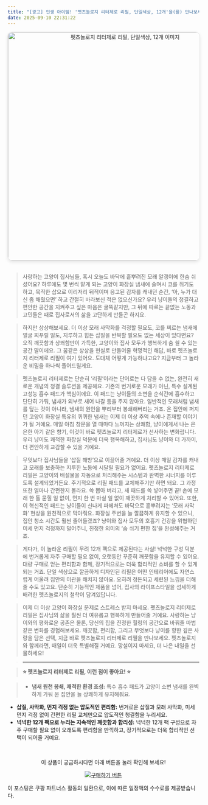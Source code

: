 ```yaml
---
title: "[광고] 인생 아이템! '펫츠놀로지 리터제로 리필, 단일색상, 12개'을(를) 만나보세요."
date: 2025-09-10 22:31:22
---
```


<div align="center">
    <a href="https://link.coupang.com/re/AFFSDP?lptag=AF8916626&pageKey=9004008424&itemId=26386477202&vendorItemId=92385273670&traceid=V0-153-8104c2e79c780951&clickBeacon=d50c74c0-8e95-11f0-8ebe-df5355abccfd%7E3&requestid=20250911073102393023553680&token=31850C%7CMIXED" target="_blank">
        <img src="https://ads-partners.coupang.com/image1/fZt9CbaqdgkRhngefQDlQ5R_uR2FugOm8oiNXlJhWF83wPrw24pz18lOk2GveuYM75aln4aEDVdVg_eE-fyp0UmQLy72Xvcg7xUBj4b1BwkGVASNOEIzxRJS1LSEdc3kAOHzTuY22wa4ung-gi_eYYuTMTP3lfi3u5dYAHntESthfjeR_OqMBSmWG0P31lhWr_NUTEfr2cLN04qLBQbFTo83cYSK4eZ3LmhuF4iIF2x2XFO1tw_LeCFZgCWV8jZaLr9bhHnuA32vqVXKU7I8HMe67V-Wzuk469to4beJXvFVDn-u-RdGulgBAmE=" alt="펫츠놀로지 리터제로 리필, 단일색상, 12개 이미지" width="600" style="max-width: 100%; height: auto; border-radius: 12px; border: 1px solid #e0e0e0; box-shadow: 0 4px 8px rgba(0,0,0,0.1);">
    </a>
</div>
<br>

> 사랑하는 고양이 집사님들, 혹시 오늘도 바닥에 흩뿌려진 모래 알갱이에 한숨 쉬셨어요? 하루에도 몇 번씩 맡게 되는 고양이 화장실 냄새에 슬며시 코를 쥐기도 하고, 묵직한 삽으로 이리저리 뒤적이며 응고된 감자를 캐내던 순간, ‘아, 누가 대신 좀 해줬으면’ 하고 간절히 바라보신 적은 없으신가요? 우리 냥이들의 청결하고 편안한 공간을 지켜주고 싶은 마음은 굴뚝같지만, 그 뒤에 따르는 끝없는 노동과 고민들은 때로 집사로서의 삶을 고단하게 만들곤 하지요.

> 하지만 상상해보세요. 더 이상 모래 사막화를 걱정할 필요도, 코를 찌르는 냄새에 얼굴 찌푸릴 일도, 지루하고 힘든 삽질을 반복할 필요도 없는 세상이 있다면요? 오직 깨끗함과 상쾌함만이 가득한, 고양이와 집사 모두가 행복하게 숨 쉴 수 있는 공간 말이에요. 그 꿈같은 상상을 현실로 만들어줄 혁명적인 해답, 바로 펫츠놀로지 리터제로 리필이 여기 있어요. 도대체 어떻게 가능하냐고요? 지금부터 그 놀라운 비밀을 하나씩 풀어드릴게요.

> 펫츠놀로지 리터제로는 단순히 ‘리필’이라는 단어로는 다 담을 수 없는, 완전히 새로운 개념의 청결 솔루션을 제공해요. 기존의 번거로운 모래가 아닌, 특수 설계된 고성능 흡수 패드가 핵심이에요. 이 패드는 냥이들의 소변을 순식간에 흡수하고 단단히 가둬, 냄새가 외부로 새어 나갈 틈을 주지 않아요. 일반적인 모래처럼 냄새를 덮는 것이 아니라, 냄새의 원인을 뿌리부터 봉쇄해버리는 거죠. 온 집안에 퍼지던 고양이 화장실 특유의 퀴퀴한 냄새는 이제 더 이상 추억 속에나 존재할 이야기가 될 거예요. 매일 아침 창문을 열 때마다 느껴지는 상쾌함, 냥이에게서 나는 은은한 아기 같은 향기, 이것이 바로 펫츠놀로지 리터제로가 선사하는 변화랍니다. 우리 냥이도 쾌적한 화장실 덕분에 더욱 행복해하고, 집사님도 냥이와 더 가까이, 더 편안하게 교감할 수 있을 거예요.

> 무엇보다 집사님들을 ‘삽질 해방’으로 이끌어줄 거예요. 더 이상 매일 감자를 캐내고 모래를 보충하는 지루한 노동에 시달릴 필요가 없어요. 펫츠놀로지 리터제로 리필은 고양이의 배설물을 자동으로 처리해주는 시스템과 완벽한 시너지를 이루도록 설계되었거든요. 주기적으로 리필 패드를 교체해주기만 하면 돼요. 그 과정 또한 얼마나 간편한지 몰라요. 쓱 뽑아 버리고, 새 패드를 쓱 넣어주면 끝! 손에 모래 한 톨 묻힐 일 없이, 먼지 한 번 마실 일 없이 깨끗하게 처리할 수 있어요. 또한, 이 혁신적인 패드는 냥이들이 신나게 파헤쳐도 바닥으로 흩뿌려지는 ‘모래 사막화’ 현상을 원천적으로 막아줘요. 화장실 주변을 늘 깔끔하게 유지할 수 있으니, 집안 청소 시간도 훨씬 줄어들겠죠? 냥이와 집사 모두의 호흡기 건강을 위협하던 미세 먼지 걱정까지 덜어주니, 진정한 의미의 ‘숨 쉬기 편한 집’을 완성해주는 거죠.

> 게다가, 이 놀라운 리필이 무려 12개 팩으로 제공된다는 사실! 넉넉한 구성 덕분에 번거롭게 자주 구매할 필요 없이, 오랫동안 꾸준히 깨끗함을 유지할 수 있어요. 대량 구매로 얻는 편리함과 함께, 장기적으로는 더욱 합리적인 소비를 할 수 있게 되는 거죠. 단일 색상으로 깔끔하게 디자인된 리필은 어떤 인테리어에도 자연스럽게 어울려 집안의 미관을 해치지 않아요. 오히려 정돈되고 세련된 느낌을 더해줄 수도 있고요. 단순히 기능적인 제품을 넘어, 집사의 라이프스타일을 섬세하게 배려한 펫츠놀로지의 철학이 담겨있답니다.

> 이제 더 이상 고양이 화장실 문제로 스트레스 받지 마세요. 펫츠놀로지 리터제로 리필은 집사님의 삶을 훨씬 더 여유롭고 행복하게 만들어줄 거예요. 사랑하는 냥이와의 평화로운 공존은 물론, 당신의 집을 진정한 힐링의 공간으로 바꿔줄 마법 같은 변화를 경험해보세요. 깨끗함, 편리함, 그리고 무엇보다 냥이를 향한 깊은 사랑을 담은 선택, 지금 바로 펫츠놀로지 리터제로 리필을 만나보세요. 펫츠놀로지와 함께라면, 매일이 더욱 특별해질 거예요. 망설이지 마세요, 더 나은 내일을 선물하세요!

> ---

> **⭐ 펫츠놀로지 리터제로 리필, 이런 점이 좋아요! ⭐**

> *   **냄새 원천 봉쇄, 쾌적한 환경 조성:** 특수 흡수 패드가 고양이 소변 냄새를 완벽하게 가둬 온 집안을 늘 상쾌하게 유지해줘요.
*   **삽질, 사막화, 먼지 걱정 없는 압도적인 편리함:** 번거로운 삽질과 모래 사막화, 미세 먼지 걱정 없이 간편한 리필 교체만으로 압도적인 청결함을 누리세요.
*   **넉넉한 12개 팩으로 누리는 지속적인 깨끗함과 합리성:** 넉넉한 12개 팩 구성으로 자주 구매할 필요 없이 오래도록 편리함을 만끽하고, 장기적으로는 더욱 합리적인 선택이 되어줄 거예요.



<br>

<div align="center">
  <p>이 상품이 궁금하시다면 아래 버튼을 눌러 확인해 보세요!</p>
  <a href="https://link.coupang.com/re/AFFSDP?lptag=AF8916626&pageKey=9004008424&itemId=26386477202&vendorItemId=92385273670&traceid=V0-153-8104c2e79c780951&clickBeacon=d50c74c0-8e95-11f0-8ebe-df5355abccfd%7E3&requestid=20250911073102393023553680&token=31850C%7CMIXED" target="_blank">
    <img src="https://img.shields.io/badge/지금 바로 구매하기-FF5722?style=for-the-badge&logo=coupa&logoColor=white" alt="구매하기 버튼">
  </a>
</div>

이 포스팅은 쿠팡 파트너스 활동의 일환으로, 이에 따른 일정액의 수수료를 제공받습니다.
